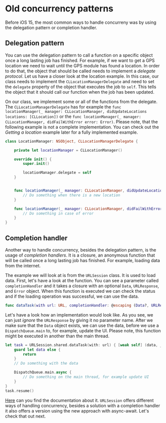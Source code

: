 # Old concurrency patterns

Before iOS 15, the most common ways to handle concurreny was by using the delegation pattern or completion handler.

## Delegation pattern

You can use the delegation pattern to call a function on a specific object once a long lasting job has finished. For example, if we want to get a GPS location we need to wait until the GPS module has found a location. In order to do that, the object that should be called needs to implement a _delegate protocol_. Let us have a closer look at the location example. In this case, our class needs to implement the `CLLocationManagerDelegate` and need to set the `delegate` property of the object that executes the job to `self`. This tells the object that it should call our function when the job has been updated.

On our class, we implement some or all of the functions from the delegate. The `CLLocationManagerDelegate` has for example the `func locationManager(_ manager: CLLocationManager, didUpdateLocations locations: [CLLocation])` or the `func locationManager(_ manager: CLLocationManager, didFailWithError error: Error)`. Please note, that the following example is not a complete implementation. You can check out the _Getting a location_ example later for a fully implemented example.

```Swift
class LocationManager: NSObject, CLLocationManagerDelegate {

    private let locationManager = CLLocationManager()

    override init() {
        super.init()

        locationManager.delegate = self
    }


    func locationManager(_ manager: CLLocationManager, didUpdateLocations locations: [CLLocation]) {
        // Do something when there is a new location
    }

    func locationManager(_ manager: CLLocationManager, didFailWithError error: Error) {
        // Do something in case of error
    }
}

```

## Completion handler

Another way to handle concurrency, besides the delegation pattern, is the usage of _completion handlers_. It is a closure, an anonymous function that will be called once a long lasting job has finished. For example, loading data from the internet.

The example we will look at is from the `URLSession` class. It is used to load data. First, let's have a look at the function. You can see a parameter called `completionHandler` and it takes a closure with an optional `Data`, `URLResponse`, and `Error` object. When this function is executed we can check the status and if the loading operation was successful, we can use the data.

```Swift
func dataTask(with url: URL, completionHandler: @escaping (Data?, URLResponse?, Error?) -> Void) -> URLSessionDataTask
```

Let's have a look how an implementation would look like. As you see, we can just _ignore_ the `URLResponse` by giving it no parameter name. After we make sure that the `Data` object exists, we can use the data, before we use a `DispatchQueue.main` to, for example, update the UI. Please note, this function might be executed in another than the main thread.

```Swift
let task = URLSession.shared.dataTask(with: url) { [weak self] (data, _, error) in
    guard let data else {
        return
    }
    // Do something with the data

    DispatchQueue.main.async {
        // Do something on the main thread, for example update UI
    }
}
task.resume()
```

[Here](https://developer.apple.com/documentation/foundation/urlsession/1410330-datatask) can you find the documentation about it. `URLSession` offers different ways of handling concurrency, besides a solution with a completion handler it also offers a version using the new approach with async-await. Let's check that out next.
